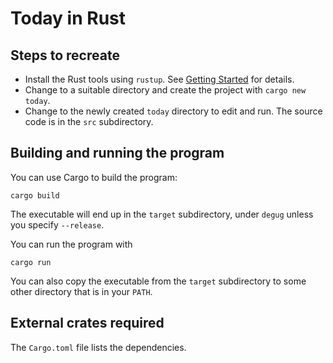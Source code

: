 # Today in Rust

## Steps to recreate

* Install the Rust tools using `rustup`. See [Getting Started](https://www.rust-lang.org/learn/get-started) for details.
* Change to a suitable directory and create the project
with `cargo new today`.
* Change to the newly created `today` directory to edit and run.
The source code is in the `src` subdirectory.

## Building and running the program

You can use Cargo to build the program:

    cargo build

The executable will end up in the `target` subdirectory,
under `degug` unless you specify `--release`.

You can run the program with

    cargo run

You can also copy the executable from the `target` subdirectory
to some other directory that is in your `PATH`.

## External crates required

The `Cargo.toml` file lists the dependencies.
